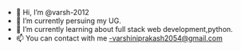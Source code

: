- 👋 Hi, I’m @varsh-2012
- 👀 I’m currently persuing my UG.
- 🌱 I’m currently learning about full stack web development,python.
- 📫 You can contact with me -varshiniprakash2054@gmail.com

<!---
varsh-2012/varsh-2012 is a ✨ special ✨ repository because its `README.md` (this file) appears on your GitHub profile.
You can click the Preview link to take a look at your changes.
--->
